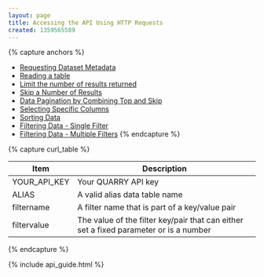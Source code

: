 ```yaml
---
layout: page
title: Accessing the API Using HTTP Requests
created: 1359565589
---
```


{% capture anchors %}
- [Requesting Dataset Metadata](#requesting)
- [Reading a table](#reading)
- [Limit the number of results returned](#limit)
- [Skip a Number of Results](#skip)
- [Data Pagination by Combining Top and Skip](#pagination)
- [Selecting Specific Columns](#select)
- [Sorting Data](#sort)
- [Filtering Data - Single Filter](#filter_single)
- [Filtering Data - Multiple Filters](#filter_multi)
{% endcapture %}


{% capture curl_table %}

| Item         | Description                                                                           |
|--------------|---------------------------------------------------------------------------------------|
| YOUR_API_KEY | Your QUARRY API key                                                                   |
| ALIAS        | A valid alias data table name                                                         |
| filtername   | A filter name that is part of a key/value pair                                        |
| filtervalue  | The value of the filter key/pair that can either set a fixed parameter or is a number |


{% endcapture %}


{% include api_guide.html %}
